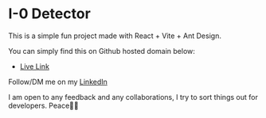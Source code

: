 # I-0 Detector

This is a simple fun project made with React + Vite + Ant Design.

You can simply find this on Github hosted domain below:

- [Live Link]([https://sahaspuria.github.io/i-0-detector/](https://i0detector-4avq--5173--34455753.local-credentialless.webcontainer.io/))


Follow/DM me on my [LinkedIn](https://www.linkedin.com/in/sahaspuria/)

I am open to any feedback and any collaborations, I try to sort things out for developers. Peace✌🏻
